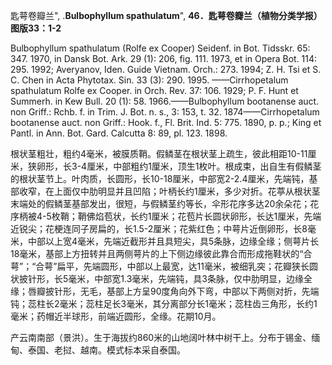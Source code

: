 匙萼卷瓣兰",
.**Bulbophyllum spathulatum**",
**46．匙萼卷瓣兰（植物分类学报） 图版33：1-2**

Bulbophyllum spathulatum (Rolfe ex Cooper) Seidenf. in Bot. Tidsskr. 65: 347. 1970, in Dansk Bot. Ark. 29 (1): 206, fig. 111. 1973, et in Opera Bot. 114: 295. 1992; Averyanov, Iden. Guide Vietnam. Orch.: 273. 1994; Z. H. Tsi et S. C. Chen in Acta Phytotax. Sin. 33 (3): 290. 1995. ——Cirrhopetalum spathulatum Rolfe ex Cooper. in Orch. Rev. 37: 106. 1929; P. F. Hunt et Summerh. in Kew Bull. 20 (1): 58. 1966.——Bulbophyllum bootanense auct. non Griff.: Rchb. f. in Trim. J. Bot. n. s., 3: 153, t. 32. 1874——Cirrhopetalum bootanense auct. non Griff.: Hook. f., Fl. Brit. Ind. 5: 775. 1890, p. p.; King et Pantl. in Ann. Bot. Gard. Calcutta 8: 89, pl. 123. 1898.

根状茎粗壮，粗约4毫米，被膜质鞘。假鳞茎在根状茎上疏生，彼此相距10-11厘米，狭卵形，长3-4厘米，中部粗约1厘米，顶生1枚叶。根成束，出自生有假鳞茎的根状茎节上。叶肉质，长圆形，长10-18厘米，中部宽2-2.4厘米，先端钝，基部收窄，在上面仅中肋明显并且凹陷；叶柄长约1厘米，多少对折。花葶从根状茎末端处的假鳞茎基部发出，很短，与假鳞茎约等长，伞形花序多达20余朵花；花序柄被4-5枚鞘；鞘佛焰苞状，长约1厘米；花苞片长圆状卵形，长达1厘米，先端近锐尖；花梗连同子房扁的，长1.5-2厘米；花紫红色；中萼片近倒卵形，长8毫米，中部以上宽4毫米，先端近截形并且具短尖，具5条脉，边缘全缘；侧萼片长18毫米，基部上方扭转并且两侧萼片的上下侧边缘彼此靠合而形成拖鞋状的“合萼”；“合萼”扁平，先端圆形，中部以上最宽，达11毫米，被细乳突；花瓣狭长圆状披针形，长5毫米，中部宽1.3毫米，先端钝，具3条脉，仅中肋明显，边缘全缘；唇瓣披针形，无毛，基部上方呈90度角向外下弯，中部以下两侧对折，先端钝；蕊柱长2毫米；蕊柱足长3毫米，其分离部分长1毫米；蕊柱齿三角形，长约1毫米；药帽近半球形，前端近圆形，全缘。花期10月。

产云南南部（景洪）。生于海拔约860米的山地阔叶林中树干上。分布于锡金、缅甸、泰国、老挝、越南。模式标本采自泰国。
